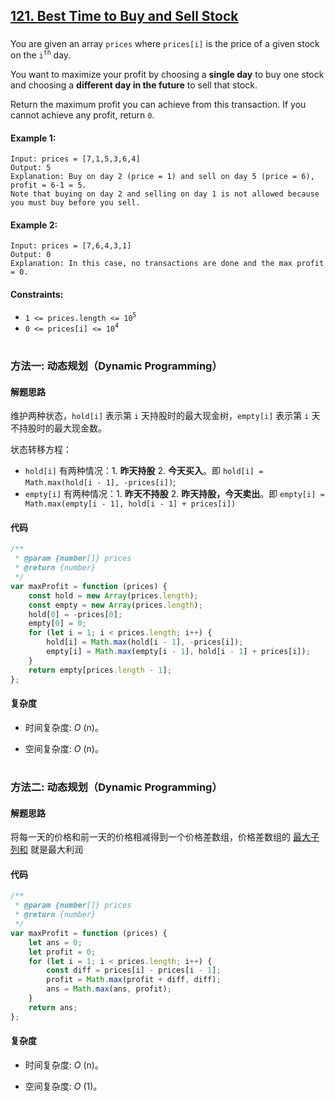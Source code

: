## [121. Best Time to Buy and Sell Stock](https://leetcode.com/problems/best-time-to-buy-and-sell-stock/)

###

You are given an array `prices` where `prices[i]` is the price of a given stock on the `i`<sup>`th`</sup> day.

You want to maximize your profit by choosing a **single day** to buy one stock and choosing a **different day in the future** to sell that stock.

Return the maximum profit you can achieve from this transaction. If you cannot achieve any profit, return `0`.

#### Example 1:

```
Input: prices = [7,1,5,3,6,4]
Output: 5
Explanation: Buy on day 2 (price = 1) and sell on day 5 (price = 6), profit = 6-1 = 5.
Note that buying on day 2 and selling on day 1 is not allowed because you must buy before you sell.
```

#### Example 2:

```
Input: prices = [7,6,4,3,1]
Output: 0
Explanation: In this case, no transactions are done and the max profit = 0.
```

#### Constraints:

-   `1 <= prices.length <= 10`<sup>`5`</sup>
-   `0 <= prices[i] <= 10`<sup>`4`</sup>

#

### 方法一: 动态规划（Dynamic Programming）

#### 解题思路

维护两种状态，`hold[i]` 表示第 `i` 天持股时的最大现金树，`empty[i]` 表示第 `i` 天不持股时的最大现金数。

状态转移方程：

-   `hold[i]` 有两种情况：1. **昨天持股** 2. **今天买入**。即 `hold[i] = Math.max(hold[i - 1], -prices[i])`;
-   `empty[i]` 有两种情况：1. **昨天不持股** 2. **昨天持股，今天卖出**。即 `empty[i] = Math.max(empty[i - 1], hold[i - 1] + prices[i])`

#### 代码

```JavaScript []
/**
 * @param {number[]} prices
 * @return {number}
 */
var maxProfit = function (prices) {
    const hold = new Array(prices.length);
    const empty = new Array(prices.length);
    hold[0] = -prices[0];
    empty[0] = 0;
    for (let i = 1; i < prices.length; i++) {
        hold[i] = Math.max(hold[i - 1], -prices[i]);
        empty[i] = Math.max(empty[i - 1], hold[i - 1] + prices[i]);
    }
    return empty[prices.length - 1];
};
```

#### 复杂度

-   时间复杂度: _O_ (n)。

-   空间复杂度: _O_ (n)。

#

### 方法二: 动态规划（Dynamic Programming）

#### 解题思路

将每一天的价格和前一天的价格相减得到一个价格差数组，价格差数组的 [最大子列和](<./53. Maximum Subarray.js.md>) 就是最大利润

#### 代码

```JavaScript []
/**
 * @param {number[]} prices
 * @return {number}
 */
var maxProfit = function (prices) {
    let ans = 0;
    let profit = 0;
    for (let i = 1; i < prices.length; i++) {
        const diff = prices[i] - prices[i - 1];
        profit = Math.max(profit + diff, diff);
        ans = Math.max(ans, profit);
    }
    return ans;
};
```

#### 复杂度

-   时间复杂度: _O_ (n)。

-   空间复杂度: _O_ (1)。
